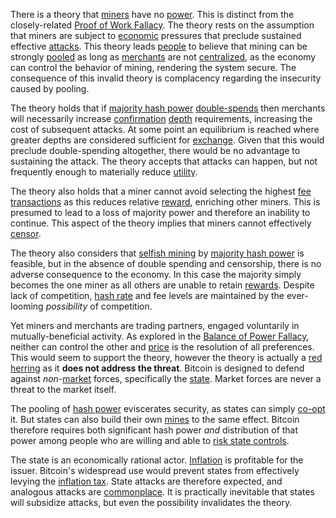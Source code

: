 There is a theory that [miners](Glossary#miner) have no [power](Glossary#power). This is distinct from the closely-related [Proof of Work Fallacy](Proof-of-Work-Fallacy). The theory rests on the assumption that miners are subject to [economic](Glossary#economy) pressures that preclude sustained effective [attacks](Glossary#attack). This theory leads [people](Glossary#person) to believe that mining can be strongly [pooled](Glossary#pooling) as long as [merchants](Glossary#merchant) are not [centralized](Glossary#centralization), as the economy can control the behavior of mining, rendering the system secure. The consequence of this invalid theory is complacency regarding the insecurity caused by pooling.

The theory holds that if [majority hash power](Glossary#majority-hash-power) [double-spends](Glossary#double-spend) then merchants will necessarily increase [confirmation](Glossary#confirmation) [depth](Glossary#depth) requirements, increasing the cost of subsequent attacks. At some point an equilibrium is reached where greater depths are considered sufficient for [exchange](Glossary#exchange). Given that this would preclude double-spending altogether, there would be no advantage to sustaining the attack. The theory accepts that attacks can happen, but not frequently enough to materially reduce [utility](Glossary#utility).

The theory also holds that a miner cannot avoid selecting the highest [fee](Glossary#fee) [transactions](Glossary#transaction) as this reduces relative [reward](Glossary#reward), enriching other miners. This is presumed to lead to a loss of majority power and therefore an inability to continue. This aspect of the theory implies that miners cannot effectively [censor](Glossary#censorship).

The theory also considers that [selfish mining](Selfish-Mining-Fallacy) by [majority hash power](Majority-Hash-Power) is feasible, but in the absence of double spending and censorship, there is no adverse consequence to the economy. In this case the majority simply becomes the one miner as all others are unable to retain [rewards](Glossary#reward). Despite lack of competition, [hash rate](Glossary#hash-rate) and fee levels are maintained by the ever-looming *possibility* of competition.

Yet miners and merchants are trading partners, engaged voluntarily in mutually-beneficial activity. As explored in the [Balance of Power Fallacy](Balance-of-Power-Fallacy), neither can control the other and [price](Glossary#price) is the resolution of all preferences. This would seem to support the theory, however the theory is actually a [red herring](https://en.wikipedia.org/wiki/Red_herring) as it **does not address the threat**. Bitcoin is designed to defend against *non*-[market](Glossary#market) forces, specifically the [state](Glossary#state). Market forces are never a threat to the market itself.

The pooling of [hash power](Glossary#hash-power) eviscerates security, as states can simply [co-opt](Glossary#co-option) it. But states can also build their own [mines](Glossary#mine) to the same effect. Bitcoin therefore requires both significant hash power *and* distribution of that power among people who are willing and able to [risk state controls](Risk-Sharing-Principle).

The state is an economically rational actor. [Inflation](Glossary#inflation) is profitable for the issuer. Bitcoin's widespread use would prevent states from effectively levying the [inflation tax](https://en.wikipedia.org/wiki/Seigniorage). State attacks are therefore expected, and analogous attacks are [commonplace](https://en.wikipedia.org/wiki/Foreign_exchange_controls). It is practically inevitable that states will subsidize attacks, but even the possibility invalidates the theory.

